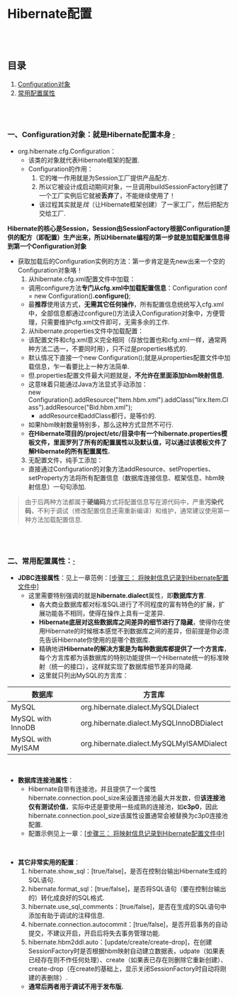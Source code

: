 # Hibernate配置

<br><br>

## 目录

1. [Configuration对象](#一configuration对象就是hibernate配置本身-)
2. [常用配置属性](#二常用配置属性)

<br><br>

### 一、Configuration对象：就是Hibernate配置本身 [·](#目录)
- org.hibernate.cfg.Configuration：
  - 该类的对象就代表Hibernate框架的配置.
  - Configuration的作用：
    1. 它的唯一作用就是为Session工厂提供产品配方.
    2. 所以它被设计成启动期间对象，一旦调用buildSessionFactory创建了一个工厂实例后它就被**丢弃**了，不能继续使用了！
      - 该过程其实就是*找*（让Hibernate框架创建）了一家工厂，然后把配方交给工厂.

**Hibernate的核心是Session，Session由SessionFactory根据Configuration提供的配方（即配置）生产出来，所以Hibernate编程的第一步就是加载配置信息得到第一个Configuration对象**

- 获取加载后的Configuration实例的方法：第一步肯定是先new出来一个空的Configuration对象咯！
  1. 从hibernate.cfg.xml配置文件中加载：
    - 调用configure方法**专门从cfg.xml中加载配置信息**：Configuration conf = new Configuration()**.configure()**;
    - 最**推荐**使用该方式，**无需其它任何操作**，所有配置信息统统写入cfg.xml中，全部信息都通过configure()方法读入Configuration对象中，方便管理，只需要维护cfg.xml文件即可，无需多余的工作.
  2. 从hibernate.properties文件中加载配置：
    - 该配置文件和cfg.xml意义完全相同（存放位置也和cfg.xml一样，通常两种方法二选一，不要同时用），只不过是properties格式的.
    - 默认情况下直接一个new Configuration();就是从properties配置文件中加载信息，乍一看要比上一种方法简单.
    - 但.properties配置文件最大问题就是，**不允许在里面添加hbm映射信息**.
    - 这意味着只能通过Java方法显式手动添加：<br>
    new Configuration().addResource("Item.hbm.xml").addClass("lirx.Item.Class").addResource("Bid.hbm.xml");
      - addResource和addClass都行，是等价的.
    - 如果hbm映射数量特别多，那么这种方式显然不可行.
    - **在Hibernate项目的/project/etc/目录中有一个hibernate.properties模板文件，里面罗列了所有的配置属性以及默认值，可以通过该模板文件了解Hibernate的所有配置属性.**
  3. 无配置文件，纯手工添加：
    - 直接通过Configuration的对象方法addResource、setProperties、setProperty方法将所有配置信息（数据库连接信息、框架信息、hbm映射信息）一句句添加.

> 由于后两种方法都属于**硬编码**方式将配置信息写在源代码中，严重**污染代码**，不利于调试（修改配置信息还需重新编译）和维护，通常建议使用第一种方法加载配置信息.

<br><br>

### 二、常用配置属性：[·](#目录)

- **JDBC连接属性**：见上一章范例：[\[步骤三： 将映射信息记录到Hibernate配置文件中\]](Hibernate概述、部署、使用.md#三使用hibernate)
  - 这里需要特别强调的就是**hibernate.dialect**属性，即**数据库方言**.
    - 各大商业数据库都对标准SQL进行了不同程度的富有特色的扩展，扩展功能各不相同，使得在操作上具有一定差异.
    - **Hibernate底层对这些数据库之间差异的细节进行了隐藏**，使得你在使用Hibernate的时候根本感觉不到数据库之间的差异，但前提是你必须先告诉Hibernate你使用的是哪个数据库.
    - 精确地讲**Hibernate的解决方案是为每种数据库都提供了一个方言库**，每个方言库都为该数据库的特别功能提供一个Hibernate统一的标准映射（统一的接口），这样就实现了数据库细节差异的隐藏.
    - 这里就只列出MySQL的方言库：

| 数据库 | 方言库 |
| --- | --- |
| MySQL | org.hibernate.dialect.MySQLDialect |
| MySQL with InnoDB | org.hibernate.dialect.MySQLInnoDBDialect |
| MySQL with MyISAM | org.hibernate.dialect.MySQLMyISAMDialect |

<br>

- **数据库连接池属性**：
  - Hibernate自带有连接池，并且提供了一个属性hibernate.connection.pool_size来设置连接池最大并发数，但**该连接池仅有测试价值**，实际中还是要使用一些成熟的连接池，如**c3p0**，因此hibernate.connection.pool_size该属性设置通常会被替换为c3p0连接池配置.
  - 配置示例见上一章：[\[步骤三： 将映射信息记录到Hibernate配置文件中\]](Hibernate概述、部署、使用.md#三使用hibernate)

<br>

- **其它非常实用的配置**：
  1. hibernate.show_sql：[true/false]，是否在控制台输出Hibernate生成的SQL语句.
  2. hibernate.format_sql：[true/false]，是否将SQL语句（要在控制台输出的）转化成良好的SQL格式.
  3. hibernate.use_sql_comments：[true/false]，是否在生成的SQL语句中添加有助于调试的注释信息.
  4. hibernate.connection.autocommit：[true/false]，是否开启事务的自动提交，不建议开启，开启后将失去事务管理功能.
  5. hibernate.hbm2ddl.auto：[update/create/create-drop]，在创建SessionFactory时是否根据hbm映射自动建立数据表，udpate（如果表已经存在则不作任何处理）、create（如果表已存在则删除它重新创建）、create-drop（在create的基础上，显示关闭SessionFactory时自动将刚建的表删除）.
    - **通常后两者用于调试不用于发布版.**

